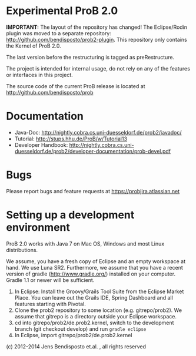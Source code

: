 # Experimental ProB 2.0 

**IMPORTANT:** The layout of the repository has changed! The Eclipse/Rodin plugin was moved to a separate repository: http://github.com/bendisposto/prob2-plugin. This repository only contains the Kernel of ProB 2.0. 

The last version before the restructuring is tagged as preRestructure. 

The project is intended for internal usage, do not rely on any of the features or interfaces in this project. 

The source code of the current ProB release is located at http://github.com/bendisposto/prob

# Documentation
* Java-Doc: http://nightly.cobra.cs.uni-duesseldorf.de/prob2/javadoc/ 
* Tutorial: http://stups.hhu.de/ProB/w/Tutorial13 
* Developer Handbook: http://nightly.cobra.cs.uni-duesseldorf.de/prob2/developer-documentation/prob-devel.pdf

# Bugs
Please report bugs and feature requests at https://probjira.atlassian.net

# Setting up a development environment
ProB 2.0 works with Java 7 on Mac OS, Windows and most Linux distributions. 

We assume, you have a fresh copy of Eclipse and an empty workspace at hand. We use Luna SR2. Furthermore, we assume that you have a recent version of gradle (http://www.gradle.org/) installed on your computer. Gradle 1.1 or newer will be sufficient.

1. In Eclipse: Install the Groovy/Grails Tool Suite from the Eclipse Market Place. You can leave out the Grails IDE, Spring Dashboard and all features starting with Pivotal.
2. Clone the prob2 repository to some location (e.g. gitrepo/prob2). 
   We assume that gitrepo is a directory outside your Eclipse workspace. 
3. cd into gitrepo/prob2/de.prob2.kernel, switch to the development branch (git checkout develop) and run `gradle eclipse` 
4. In Eclipse, import  gitrepo/prob2/de.prob2.kernel  

(c) 2012-2014 Jens Bendisposto et.al. , all rights reserved
